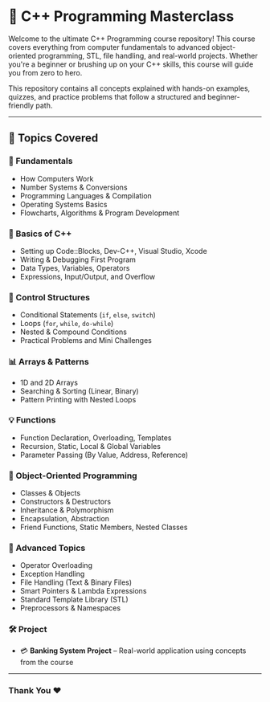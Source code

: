 # 🚀 C++ Programming Masterclass

Welcome to the ultimate C++ Programming course repository! This course covers everything from computer fundamentals to advanced object-oriented programming, STL, file handling, and real-world projects. Whether you're a beginner or brushing up on your C++ skills, this course will guide you from zero to hero.

This repository contains all concepts explained with hands-on examples, quizzes, and practice problems that follow a structured and beginner-friendly path.
  
---  
  
## 🧠 Topics Covered 

### 🧰 Fundamentals
- How Computers Work
- Number Systems & Conversions
- Programming Languages & Compilation
- Operating Systems Basics
- Flowcharts, Algorithms & Program Development

### 🧮 Basics of C++
- Setting up Code::Blocks, Dev-C++, Visual Studio, Xcode
- Writing & Debugging First Program
- Data Types, Variables, Operators
- Expressions, Input/Output, and Overflow

### 🔄 Control Structures
- Conditional Statements (`if`, `else`, `switch`)
- Loops (`for`, `while`, `do-while`)
- Nested & Compound Conditions
- Practical Problems and Mini Challenges

### 📊 Arrays & Patterns
- 1D and 2D Arrays
- Searching & Sorting (Linear, Binary)
- Pattern Printing with Nested Loops

### 💡 Functions
- Function Declaration, Overloading, Templates
- Recursion, Static, Local & Global Variables
- Parameter Passing (By Value, Address, Reference)

### 🧭 Object-Oriented Programming
- Classes & Objects
- Constructors & Destructors
- Inheritance & Polymorphism
- Encapsulation, Abstraction
- Friend Functions, Static Members, Nested Classes

### 🎯 Advanced Topics
- Operator Overloading
- Exception Handling
- File Handling (Text & Binary Files)
- Smart Pointers & Lambda Expressions
- Standard Template Library (STL)
- Preprocessors & Namespaces

### 🛠 Project
- 💳 **Banking System Project** – Real-world application using concepts from the course

---

### Thank You ❤️

